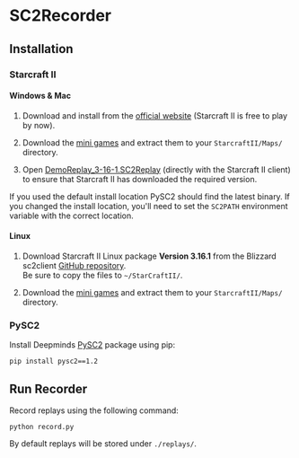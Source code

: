 # SC2Recorder

## Installation

### Starcraft II

#### Windows & Mac

1. Download and install from the [official website](https://starcraft2.com/) (Starcraft II is free to play by now).

2. Download the [mini games](https://github.com/deepmind/pysc2/releases/download/v1.2/mini_games.zip) and extract them to your `StarcraftII/Maps/` directory.

3. Open [DemoReplay_3-16-1.SC2Replay](DemoReplay_3-16-1.SC2Replay) (directly with the Starcraft II client) to ensure that Starcraft II has downloaded the required version.

If you used the default install location PySC2 should find the latest binary. If you changed the install location, you'll need to set the `SC2PATH` environment variable with the correct location.

#### Linux

1. Download Starcraft II Linux package **Version 3.16.1** from the Blizzard sc2client [GitHub repository](https://github.com/Blizzard/s2client-proto#downloads).  
Be sure to copy the files to `~/StarCraftII/`.

2. Download the [mini games](https://github.com/deepmind/pysc2/releases/download/v1.2/mini_games.zip) and extract them to your `StarcraftII/Maps/` directory.

### PySC2

Install Deepminds [PySC2](https://github.com/deepmind/pysc2) package using pip: 

```
pip install pysc2==1.2
```

## Run Recorder

Record replays using the following command:

```
python record.py
```

By default replays will be stored under `./replays/`.
